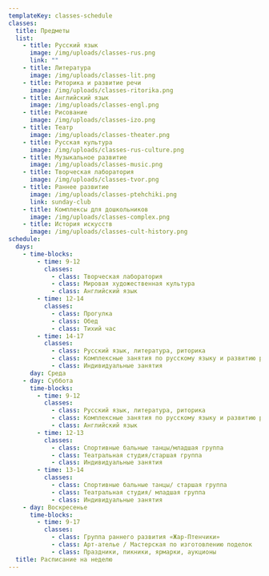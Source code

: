 ```yaml
---
templateKey: classes-schedule
classes:
  title: Предметы
  list:
    - title: Русский язык
      image: /img/uploads/classes-rus.png
      link: ""
    - title: Литература
      image: /img/uploads/classes-lit.png
    - title: Риторика и развитие речи
      image: /img/uploads/classes-ritorika.png
    - title: Английский язык
      image: /img/uploads/classes-engl.png
    - title: Рисование
      image: /img/uploads/classes-izo.png
    - title: Театр
      image: /img/uploads/classes-theater.png
    - title: Русская культура
      image: /img/uploads/classes-rus-culture.png
    - title: Музыкальное развитие
      image: /img/uploads/classes-music.png
    - title: Творческая лаборатория
      image: /img/uploads/classes-tvor.png
    - title: Раннее развитие
      image: /img/uploads/classes-ptehchiki.png
      link: sunday-club
    - title: Комплексы для дошкольников
      image: /img/uploads/classes-complex.png
    - title: История искусств
      image: /img/uploads/classes-cult-history.png
schedule:
  days:
    - time-blocks:
        - time: 9-12
          classes:
            - class: Творческая лаборатория
            - class: Мировая художественная культура
            - class: Английский язык
        - time: 12-14
          classes:
            - class: Прогулка
            - class: Обед
            - class: Тихий час
        - time: 14-17
          classes:
            - class: Русский язык, литература, риторика
            - class: Комплексные занятия по русскому языку и развитию речи
            - class: Индивидуальные занятия
      day: Среда
    - day: Суббота
      time-blocks:
        - time: 9-12
          classes:
            - class: Русский язык, литература, риторика
            - class: Комплексные занятия по русскому языку и развитию речи
            - class: Английский язык
        - time: 12-13
          classes:
            - class: Спортивные бальные танцы/младшая группа
            - class: Театральная студия/старшая группа
            - class: Индивидуальные занятия
        - time: 13-14
          classes:
            - class: Спортивные бальные танцы/ старшая группа
            - class: Театральная студия/ младшая группа
            - class: Индивидуальные занятия
    - day: Воскресенье
      time-blocks:
        - time: 9-17
          classes:
            - class: Группа раннего развития «Жар-Птенчики»
            - class: Арт-ателье / Мастерская по изготовлению поделок
            - class: Праздники, пикники, ярмарки, аукционы
  title: Расписание на неделю
---
```

